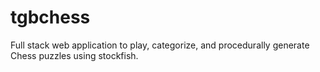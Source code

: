 # tgbchess
Full stack web application to play, categorize, and procedurally generate Chess puzzles using stockfish.
